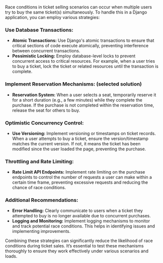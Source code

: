 Race conditions in ticket selling scenarios can occur when multiple users try to buy the same ticket(s) simultaneously. To handle this in a Django application, you can employ various strategies:

### Use Database Transactions:
- **Atomic Transactions:** Use Django's atomic transactions to ensure that critical sections of code execute atomically, preventing interference between concurrent transactions.
- **Pessimistic Locking:** Employ database-level locks to prevent concurrent access to critical resources. For example, when a user tries to buy a ticket, lock the ticket or related resources until the transaction is complete.

### Implement Reservation Mechanisms: (selected solution) 
- **Reservation System:** When a user selects a seat, temporarily reserve it for a short duration (e.g., a few minutes) while they complete the purchase. If the purchase is not completed within the reservation time, release the seat for others to buy.
  
### Optimistic Concurrency Control:
- **Use Versioning:** Implement versioning or timestamps on ticket records. When a user attempts to buy a ticket, ensure the version/timestamp matches the current version. If not, it means the ticket has been modified since the user loaded the page, preventing the purchase.

### Throttling and Rate Limiting:
- **Rate Limit API Endpoints:** Implement rate limiting on the purchase endpoints to control the number of requests a user can make within a certain time frame, preventing excessive requests and reducing the chance of race conditions.

### Additional Recommendations:
- **Error Handling:** Clearly communicate to users when a ticket they attempted to buy is no longer available due to concurrent purchases.
- **Logging and Monitoring:** Implement logging mechanisms to monitor and track potential race conditions. This helps in identifying issues and implementing improvements.

Combining these strategies can significantly reduce the likelihood of race conditions during ticket sales. It’s essential to test these mechanisms thoroughly to ensure they work effectively under various scenarios and loads.